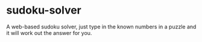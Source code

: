 # sudoku-solver
A web-based sudoku solver, just type in the known numbers in a puzzle and it will work out the answer for you.
